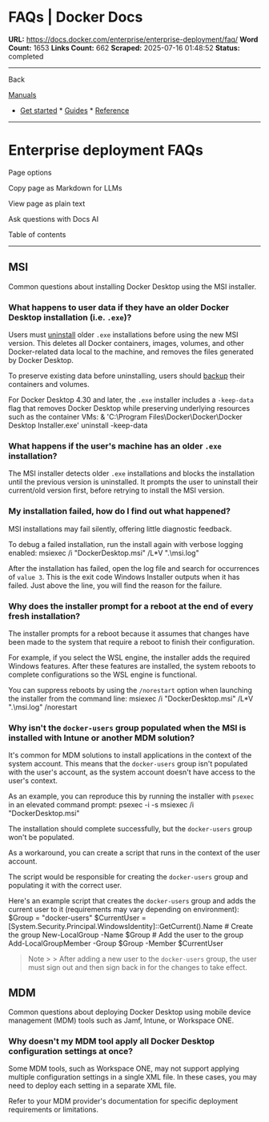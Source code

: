 # FAQs | Docker Docs

**URL:** https://docs.docker.com/enterprise/enterprise-deployment/faq/
**Word Count:** 1653
**Links Count:** 662
**Scraped:** 2025-07-16 01:48:52
**Status:** completed

---

Back

[Manuals](https://docs.docker.com/manuals/)

  * [Get started](https://docs.docker.com/get-started/)   * [Guides](https://docs.docker.com/guides/)   * [Reference](https://docs.docker.com/reference/)

* * *

# Enterprise deployment FAQs

Page options

Copy page as Markdown for LLMs

View page as plain text

Ask questions with Docs AI

Table of contents

* * *

## MSI

Common questions about installing Docker Desktop using the MSI installer.

### What happens to user data if they have an older Docker Desktop installation \(i.e. `.exe`\)?

Users must [uninstall](https://docs.docker.com/desktop/uninstall/) older `.exe` installations before using the new MSI version. This deletes all Docker containers, images, volumes, and other Docker-related data local to the machine, and removes the files generated by Docker Desktop.

To preserve existing data before uninstalling, users should [backup](https://docs.docker.com/desktop/settings-and-maintenance/backup-and-restore/) their containers and volumes.

For Docker Desktop 4.30 and later, the `.exe` installer includes a `-keep-data` flag that removes Docker Desktop while preserving underlying resources such as the container VMs:               & 'C:\Program Files\Docker\Docker\Docker Desktop Installer.exe' uninstall -keep-data

### What happens if the user's machine has an older `.exe` installation?

The MSI installer detects older `.exe` installations and blocks the installation until the previous version is uninstalled. It prompts the user to uninstall their current/old version first, before retrying to install the MSI version.

### My installation failed, how do I find out what happened?

MSI installations may fail silently, offering little diagnostic feedback.

To debug a failed installation, run the install again with verbose logging enabled:               msiexec /i "DockerDesktop.msi" /L*V ".\msi.log"

After the installation has failed, open the log file and search for occurrences of `value 3`. This is the exit code Windows Installer outputs when it has failed. Just above the line, you will find the reason for the failure.

### Why does the installer prompt for a reboot at the end of every fresh installation?

The installer prompts for a reboot because it assumes that changes have been made to the system that require a reboot to finish their configuration.

For example, if you select the WSL engine, the installer adds the required Windows features. After these features are installed, the system reboots to complete configurations so the WSL engine is functional.

You can suppress reboots by using the `/norestart` option when launching the installer from the command line:               msiexec /i "DockerDesktop.msi" /L*V ".\msi.log" /norestart

### Why isn't the `docker-users` group populated when the MSI is installed with Intune or another MDM solution?

It's common for MDM solutions to install applications in the context of the system account. This means that the `docker-users` group isn't populated with the user's account, as the system account doesn't have access to the user's context.

As an example, you can reproduce this by running the installer with `psexec` in an elevated command prompt:               psexec -i -s msiexec /i "DockerDesktop.msi"

The installation should complete successfully, but the `docker-users` group won't be populated.

As a workaround, you can create a script that runs in the context of the user account.

The script would be responsible for creating the `docker-users` group and populating it with the correct user.

Here's an example script that creates the `docker-users` group and adds the current user to it \(requirements may vary depending on environment\):               $Group = "docker-users"     $CurrentUser = [System.Security.Principal.WindowsIdentity]::GetCurrent().Name          # Create the group     New-LocalGroup -Name $Group          # Add the user to the group     Add-LocalGroupMember -Group $Group -Member $CurrentUser

> Note >  > After adding a new user to the `docker-users` group, the user must sign out and then sign back in for the changes to take effect.

## MDM

Common questions about deploying Docker Desktop using mobile device management \(MDM\) tools such as Jamf, Intune, or Workspace ONE.

### Why doesn't my MDM tool apply all Docker Desktop configuration settings at once?

Some MDM tools, such as Workspace ONE, may not support applying multiple configuration settings in a single XML file. In these cases, you may need to deploy each setting in a separate XML file.

Refer to your MDM provider's documentation for specific deployment requirements or limitations.